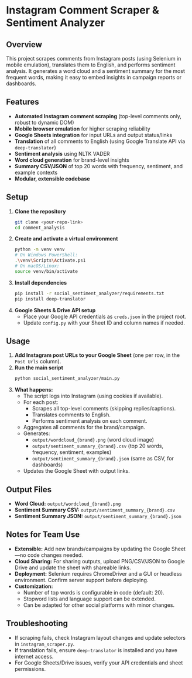# Instagram Comment Scraper & Sentiment Analyzer

## Overview
This project scrapes comments from Instagram posts (using Selenium in mobile emulation), translates them to English, and performs sentiment analysis. It generates a word cloud and a sentiment summary for the most frequent words, making it easy to embed insights in campaign reports or dashboards.

## Features
- **Automated Instagram comment scraping** (top-level comments only, robust to dynamic DOM)
- **Mobile browser emulation** for higher scraping reliability
- **Google Sheets integration** for input URLs and output status/links
- **Translation** of all comments to English (using Google Translate API via `deep-translator`)
- **Sentiment analysis** using NLTK VADER
- **Word cloud generation** for brand-level insights
- **Summary CSV/JSON** of top 20 words with frequency, sentiment, and example contexts
- **Modular, extensible codebase**

## Setup
1. **Clone the repository**
   ```sh
   git clone <your-repo-link>
   cd comment_analysis
   ```
2. **Create and activate a virtual environment**
   ```sh
   python -m venv venv
   # On Windows PowerShell:
   .\venv\Scripts\Activate.ps1
   # On macOS/Linux:
   source venv/bin/activate
   ```
3. **Install dependencies**
   ```sh
   pip install -r social_sentiment_analyzer/requirements.txt
   pip install deep-translator
   ```
4. **Google Sheets & Drive API setup**
   - Place your Google API credentials as `creds.json` in the project root.
   - Update `config.py` with your Sheet ID and column names if needed.

## Usage
1. **Add Instagram post URLs to your Google Sheet** (one per row, in the `Post Urls` column).
2. **Run the main script**
   ```sh
   python social_sentiment_analyzer/main.py
   ```
3. **What happens:**
   - The script logs into Instagram (using cookies if available).
   - For each post:
     - Scrapes all top-level comments (skipping replies/captions).
     - Translates comments to English.
     - Performs sentiment analysis on each comment.
   - Aggregates all comments for the brand/campaign.
   - Generates:
     - `output/wordcloud_{brand}.png` (word cloud image)
     - `output/sentiment_summary_{brand}.csv` (top 20 words, frequency, sentiment, examples)
     - `output/sentiment_summary_{brand}.json` (same as CSV, for dashboards)
   - Updates the Google Sheet with output links.

## Output Files
- **Word Cloud:** `output/wordcloud_{brand}.png`
- **Sentiment Summary CSV:** `output/sentiment_summary_{brand}.csv`
- **Sentiment Summary JSON:** `output/sentiment_summary_{brand}.json`

## Notes for Team Use
- **Extensible:** Add new brands/campaigns by updating the Google Sheet—no code changes needed.
- **Cloud Sharing:** For sharing outputs, upload PNG/CSV/JSON to Google Drive and update the sheet with shareable links.
- **Deployment:** Selenium requires ChromeDriver and a GUI or headless environment. Confirm server support before deploying.
- **Customization:**
  - Number of top words is configurable in code (default: 20).
  - Stopword lists and language support can be extended.
  - Can be adapted for other social platforms with minor changes.

## Troubleshooting
- If scraping fails, check Instagram layout changes and update selectors in `instagram_scraper.py`.
- If translation fails, ensure `deep-translator` is installed and you have internet access.
- For Google Sheets/Drive issues, verify your API credentials and sheet permissions.